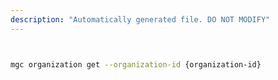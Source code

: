 ```yaml
---
description: "Automatically generated file. DO NOT MODIFY"
---
```


```bash


mgc organization get --organization-id {organization-id}

```